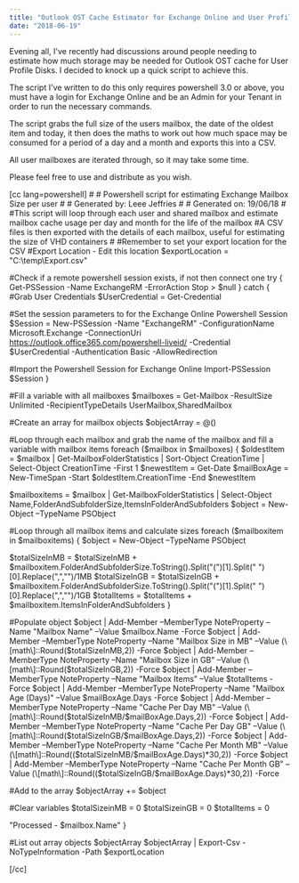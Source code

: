 ```yaml
---
title: "Outlook OST Cache Estimator for Exchange Online and User Profile Disks"
date: "2018-06-19"
---
```


Evening all, I've recently had discussions around people needing to estimate how much storage may be needed for Outlook OST cache for User Profile Disks. I decided to knock up a quick script to achieve this.

The script I've written to do this only requires powershell 3.0 or above, you must have a login for Exchange Online and be an Admin for your Tenant in order to run the necessary commands.

The script grabs the full size of the users mailbox, the date of the oldest item and today, it then does the maths to work out how much space may be consumed for a period of a day and a month and exports this into a CSV.

All user mailboxes are iterated through, so it may take some time.

Please feel free to use and distribute as you wish.

\[cc lang=powershell\] # # Powershell script for estimating Exchange Mailbox Size per user # # Generated by: Leee Jeffries # # Generated on: 19/06/18 # #This script will loop through each user and shared mailbox and estimate mailbox cache usage per day and month for the life of the mailbox #A CSV files is then exported with the details of each mailbox, useful for estimating the size of VHD containers # #Remember to set your export location for the CSV #Export Location - Edit this location $exportLocation = "C:\\temp\\Export.csv"

#Check if a remote powershell session exists, if not then connect one try { Get-PSSession -Name ExchangeRM -ErrorAction Stop > $null } catch { #Grab User Credentials $UserCredential = Get-Credential

#Set the session parameters to for the Exchange Online Powershell Session $Session = New-PSSession -Name "ExchangeRM" -ConfigurationName Microsoft.Exchange -ConnectionUri https://outlook.office365.com/powershell-liveid/ -Credential $UserCredential -Authentication Basic -AllowRedirection

#Import the Powershell Session for Exchange Online Import-PSSession $Session }

#Fill a variable with all mailboxes $mailboxes = Get-Mailbox -ResultSize Unlimited -RecipientTypeDetails UserMailbox,SharedMailbox

#Create an array for mailbox objects $objectArray = @()

#Loop through each mailbox and grab the name of the mailbox and fill a variable with mailbox items foreach ($mailbox in $mailboxes) { $oldestItem = $mailbox | Get-MailboxFolderStatistics | Sort-Object CreationTime | Select-Object CreationTime -First 1 $newestItem = Get-Date $mailBoxAge = New-TimeSpan -Start $oldestItem.CreationTime -End $newestItem

$mailboxitems = $mailbox | Get-MailboxFolderStatistics | Select-Object Name,FolderAndSubfolderSize,ItemsInFolderAndSubfolders $object = New-Object –TypeName PSObject

#Loop through all mailbox items and calculate sizes foreach ($mailboxitem in $mailboxitems) { $object = New-Object –TypeName PSObject

$totalSizeInMB = $totalSizeInMB + $mailboxitem.FolderAndSubfolderSize.ToString().Split("(")\[1\].Split(" ")\[0\].Replace(",","")/1MB $totalSizeInGB = $totalSizeInGB + $mailboxitem.FolderAndSubfolderSize.ToString().Split("(")\[1\].Split(" ")\[0\].Replace(",","")/1GB $totalItems = $totalItems + $mailboxitem.ItemsInFolderAndSubfolders }

#Populate object $object | Add-Member –MemberType NoteProperty –Name "Mailbox Name" –Value $mailbox.Name -Force $object | Add-Member –MemberType NoteProperty –Name "Mailbox Size in MB" –Value (\[math\]::Round($totalSizeInMB,2)) -Force $object | Add-Member –MemberType NoteProperty –Name "Mailbox Size in GB" –Value (\[math\]::Round($totalSizeInGB,2)) -Force $object | Add-Member –MemberType NoteProperty –Name "Mailbox Items" –Value $totalItems -Force $object | Add-Member –MemberType NoteProperty –Name "Mailbox Age (Days)" –Value $mailBoxAge.Days -Force $object | Add-Member –MemberType NoteProperty –Name "Cache Per Day MB" –Value (\[math\]::Round($totalSizeInMB/$mailBoxAge.Days,2)) -Force $object | Add-Member –MemberType NoteProperty –Name "Cache Per Day GB" –Value (\[math\]::Round($totalSizeInGB/$mailBoxAge.Days,2)) -Force $object | Add-Member –MemberType NoteProperty –Name "Cache Per Month MB" –Value (\[math\]::Round(($totalSizeInMB/$mailBoxAge.Days)\*30,2)) -Force $object | Add-Member –MemberType NoteProperty –Name "Cache Per Month GB" –Value (\[math\]::Round(($totalSizeInGB/$mailBoxAge.Days)\*30,2)) -Force

#Add to the array $objectArray += $object

#Clear variables $totalSizeinMB = 0 $totalSizeinGB = 0 $totalItems = 0

"Processed - $mailbox.Name" }

#List out array objects $objectArray $objectArray | Export-Csv -NoTypeInformation -Path $exportLocation

\[/cc\]
